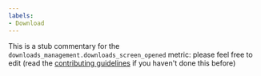 ```yaml
---
labels:
- Download
---
```

This is a stub commentary for the `downloads_management.downloads_screen_opened` metric: please feel free to edit (read the
[contributing guidelines](https://github.com/mozilla/glean-annotations/blob/main/CONTRIBUTING.md)
if you haven't done this before)
